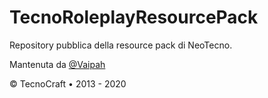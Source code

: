 # TecnoRoleplayResourcePack

Repository pubblica della resource pack di NeoTecno.

Mantenuta da [@Vaipah](https://github.com/Vaipah)

© TecnoCraft • 2013 - 2020
